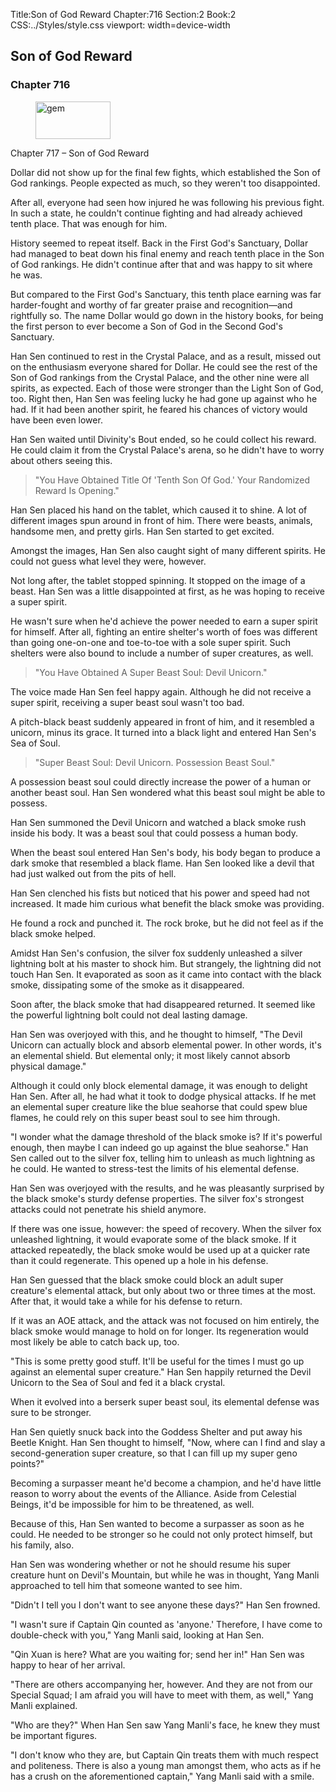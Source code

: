 Title:Son of God Reward 
Chapter:716 
Section:2 
Book:2 
CSS:../Styles/style.css 
viewport: width=device-width
  
## Son of God Reward
### Chapter 716
  
<figure>
	<img src="../Images/gem.gif" alt="gem" id="gem" width="120" height="60" />
</figure>
  

  
Chapter 717 – Son of God Reward

Dollar did not show up for the final few fights, which established the Son of God rankings. People expected as much, so they weren't too disappointed.

After all, everyone had seen how injured he was following his previous fight. In such a state, he couldn't continue fighting and had already achieved tenth place. That was enough for him.

History seemed to repeat itself. Back in the First God's Sanctuary, Dollar had managed to beat down his final enemy and reach tenth place in the Son of God rankings. He didn't continue after that and was happy to sit where he was.

But compared to the First God's Sanctuary, this tenth place earning was far harder-fought and worthy of far greater praise and recognition—and rightfully so. The name Dollar would go down in the history books, for being the first person to ever become a Son of God in the Second God's Sanctuary.

Han Sen continued to rest in the Crystal Palace, and as a result, missed out on the enthusiasm everyone shared for Dollar. He could see the rest of the Son of God rankings from the Crystal Palace, and the other nine were all spirits, as expected. Each of those were stronger than the Light Son of God, too. Right then, Han Sen was feeling lucky he had gone up against who he had. If it had been another spirit, he feared his chances of victory would have been even lower.

Han Sen waited until Divinity's Bout ended, so he could collect his reward. He could claim it from the Crystal Palace's arena, so he didn't have to worry about others seeing this.

> "You Have Obtained Title Of 'Tenth Son Of God.' Your Randomized Reward Is Opening."

Han Sen placed his hand on the tablet, which caused it to shine. A lot of different images spun around in front of him. There were beasts, animals, handsome men, and pretty girls. Han Sen started to get excited.

Amongst the images, Han Sen also caught sight of many different spirits. He could not guess what level they were, however.

Not long after, the tablet stopped spinning. It stopped on the image of a beast. Han Sen was a little disappointed at first, as he was hoping to receive a super spirit.

He wasn't sure when he'd achieve the power needed to earn a super spirit for himself. After all, fighting an entire shelter's worth of foes was different than going one-on-one and toe-to-toe with a sole super spirit. Such shelters were also bound to include a number of super creatures, as well.

> "You Have Obtained A Super Beast Soul: Devil Unicorn."

The voice made Han Sen feel happy again. Although he did not receive a super spirit, receiving a super beast soul wasn't too bad.

A pitch-black beast suddenly appeared in front of him, and it resembled a unicorn, minus its grace. It turned into a black light and entered Han Sen's Sea of Soul.

> "Super Beast Soul: Devil Unicorn. Possession Beast Soul."

A possession beast soul could directly increase the power of a human or another beast soul. Han Sen wondered what this beast soul might be able to possess.

Han Sen summoned the Devil Unicorn and watched a black smoke rush inside his body. It was a beast soul that could possess a human body.

When the beast soul entered Han Sen's body, his body began to produce a dark smoke that resembled a black flame. Han Sen looked like a devil that had just walked out from the pits of hell.

Han Sen clenched his fists but noticed that his power and speed had not increased. It made him curious what benefit the black smoke was providing.

He found a rock and punched it. The rock broke, but he did not feel as if the black smoke helped.

Amidst Han Sen's confusion, the silver fox suddenly unleashed a silver lightning bolt at his master to shock him. But strangely, the lightning did not touch Han Sen. It evaporated as soon as it came into contact with the black smoke, dissipating some of the smoke as it disappeared.

Soon after, the black smoke that had disappeared returned. It seemed like the powerful lightning bolt could not deal lasting damage.

Han Sen was overjoyed with this, and he thought to himself, "The Devil Unicorn can actually block and absorb elemental power. In other words, it's an elemental shield. But elemental only; it most likely cannot absorb physical damage."

Although it could only block elemental damage, it was enough to delight Han Sen. After all, he had what it took to dodge physical attacks. If he met an elemental super creature like the blue seahorse that could spew blue flames, he could rely on this super beast soul to see him through.

"I wonder what the damage threshold of the black smoke is? If it's powerful enough, then maybe I can indeed go up against the blue seahorse." Han Sen called out to the silver fox, telling him to unleash as much lightning as he could. He wanted to stress-test the limits of his elemental defense.

Han Sen was overjoyed with the results, and he was pleasantly surprised by the black smoke's sturdy defense properties. The silver fox's strongest attacks could not penetrate his shield anymore.

If there was one issue, however: the speed of recovery. When the silver fox unleashed lightning, it would evaporate some of the black smoke. If it attacked repeatedly, the black smoke would be used up at a quicker rate than it could regenerate. This opened up a hole in his defense.

Han Sen guessed that the black smoke could block an adult super creature's elemental attack, but only about two or three times at the most. After that, it would take a while for his defense to return.

If it was an AOE attack, and the attack was not focused on him entirely, the black smoke would manage to hold on for longer. Its regeneration would most likely be able to catch back up, too.

"This is some pretty good stuff. It'll be useful for the times I must go up against an elemental super creature." Han Sen happily returned the Devil Unicorn to the Sea of Soul and fed it a black crystal.

When it evolved into a berserk super beast soul, its elemental defense was sure to be stronger.

Han Sen quietly snuck back into the Goddess Shelter and put away his Beetle Knight. Han Sen thought to himself, "Now, where can I find and slay a second-generation super creature, so that I can fill up my super geno points?"

Becoming a surpasser meant he'd become a champion, and he'd have little reason to worry about the events of the Alliance. Aside from Celestial Beings, it'd be impossible for him to be threatened, as well.

Because of this, Han Sen wanted to become a surpasser as soon as he could. He needed to be stronger so he could not only protect himself, but his family, also.

Han Sen was wondering whether or not he should resume his super creature hunt on Devil's Mountain, but while he was in thought, Yang Manli approached to tell him that someone wanted to see him.

"Didn't I tell you I don't want to see anyone these days?" Han Sen frowned.

"I wasn't sure if Captain Qin counted as 'anyone.' Therefore, I have come to double-check with you," Yang Manli said, looking at Han Sen.

"Qin Xuan is here? What are you waiting for; send her in!" Han Sen was happy to hear of her arrival.

"There are others accompanying her, however. And they are not from our Special Squad; I am afraid you will have to meet with them, as well," Yang Manli explained.

"Who are they?" When Han Sen saw Yang Manli's face, he knew they must be important figures.

"I don't know who they are, but Captain Qin treats them with much respect and politeness. There is also a young man amongst them, who acts as if he has a crush on the aforementioned captain," Yang Manli said with a smile.